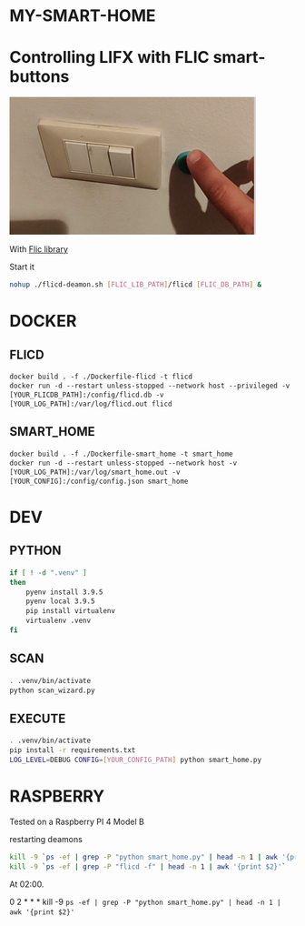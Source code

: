 MY-SMART-HOME
=============

# Controlling LIFX with FLIC smart-buttons

[![demo](lifx-flic.png)](https://youtube.com/shorts/Z6pzKkCa6y0?feature=share)


With [Flic library](https://github.com/50ButtonsEach/fliclib-linux-hci)

Start it

```bash
nohup ./flicd-deamon.sh [FLIC_LIB_PATH]/flicd [FLIC_DB_PATH] &
```

# DOCKER

## FLICD

```
docker build . -f ./Dockerfile-flicd -t flicd
docker run -d --restart unless-stopped --network host --privileged -v [YOUR_FLICDB_PATH]:/config/flicd.db -v [YOUR_LOG_PATH]:/var/log/flicd.out flicd
```

## SMART_HOME

```
docker build . -f ./Dockerfile-smart_home -t smart_home
docker run -d --restart unless-stopped --network host -v [YOUR_LOG_PATH]:/var/log/smart_home.out -v [YOUR_CONFIG]:/config/config.json smart_home
```

# DEV

## PYTHON

```bash
if [ ! -d ".venv" ]
then
    pyenv install 3.9.5
    pyenv local 3.9.5 
    pip install virtualenv
    virtualenv .venv
fi
```

## SCAN

```bash
. .venv/bin/activate
python scan_wizard.py
```

## EXECUTE

```bash
. .venv/bin/activate
pip install -r requirements.txt
LOG_LEVEL=DEBUG CONFIG=[YOUR_CONFIG_PATH] python smart_home.py
```

# RASPBERRY

Tested on a Raspberry PI 4 Model B

restarting deamons
```bash
kill -9 `ps -ef | grep -P "python smart_home.py" | head -n 1 | awk '{print $2}'`
kill -9 `ps -ef | grep -P "flicd -f" | head -n 1 | awk '{print $2}'`
```

At 02:00.

0 2 * * * kill -9 `ps -ef | grep -P "python smart_home.py" | head -n 1 | awk '{print $2}'`

